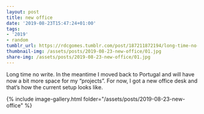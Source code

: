 ```yaml
---
layout: post
title: new office
date: '2019-08-23T15:47:24+01:00'
tags:
- '2019'
- random
tumblr_url: https://rdcgomes.tumblr.com/post/187211872194/long-time-no-write-in-the-meantime-i-moved-back
thumbnail-img: /assets/posts/2019-08-23-new-office/01.jpg
share-img: /assets/posts/2019-08-23-new-office/01.jpg
---
```


Long time no write.
In the meantime I moved back to Portugal and will have now a bit more space for my “projects”.
For now, I got a new office desk and that’s how the current setup looks like.

{% include image-gallery.html folder="/assets/posts/2019-08-23-new-office" %}
